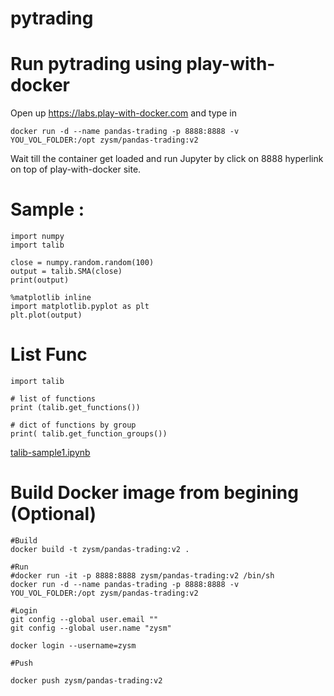# pytrading


# Run pytrading using play-with-docker
Open up https://labs.play-with-docker.com and type in 
```
docker run -d --name pandas-trading -p 8888:8888 -v YOU_VOL_FOLDER:/opt zysm/pandas-trading:v2
```
Wait till the container get loaded and  run Jupyter by click on 8888 hyperlink on top of play-with-docker site.



# Sample :


```
import numpy
import talib

close = numpy.random.random(100)
output = talib.SMA(close)
print(output)
```


```
%matplotlib inline
import matplotlib.pyplot as plt
plt.plot(output)
```



# List Func

```
import talib

# list of functions
print (talib.get_functions())

# dict of functions by group
print( talib.get_function_groups())
```

 [talib-sample1.ipynb](talib-sample1.ipynb)
 
 
 
 
 

# Build Docker image from begining (Optional)

```
#Build
docker build -t zysm/pandas-trading:v2 .

#Run
#docker run -it -p 8888:8888 zysm/pandas-trading:v2 /bin/sh
docker run -d --name pandas-trading -p 8888:8888 -v YOU_VOL_FOLDER:/opt zysm/pandas-trading:v2

#Login
git config --global user.email ""
git config --global user.name "zysm"

docker login --username=zysm

#Push

docker push zysm/pandas-trading:v2
```


